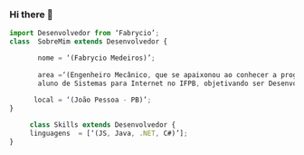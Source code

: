 ### Hi there 👋

<!--
**FabrycioMedeiros/FabrycioMedeiros** is a ✨ _special_ ✨ repository because its `README.md` (this file) appears on your GitHub profile.

Here are some ideas to get you started:

- 🔭 I’m currently working on ...
- 🌱 I’m currently learning ...
- 👯 I’m looking to collaborate on ...
- 🤔 I’m looking for help with ...
- 💬 Ask me about ...
- 📫 How to reach me: ...
- 😄 Pronouns: ...
- ⚡ Fun fact: ...
-->

```js
import Desenvolvedor from ‘Fabrycio’;
class  SobreMim extends Desenvolvedor {  

       nome = ‘(Fabrycio Medeiros)’;  
       
       area =‘(Engenheiro Mecânico, que se apaixonou ao conhecer a programação, e a cada dia vem se aprofundando nesse mundo gigantesco,
       aluno de Sistemas para Internet no IFPB, objetivando ser Desenvolvedor. )’; 
      
      local = ‘(João Pessoa - PB)’;
}

     class Skills extends Desenvolvedor { 
     linguagens  = [‘(JS, Java, .NET, C#)’];  
}
```
